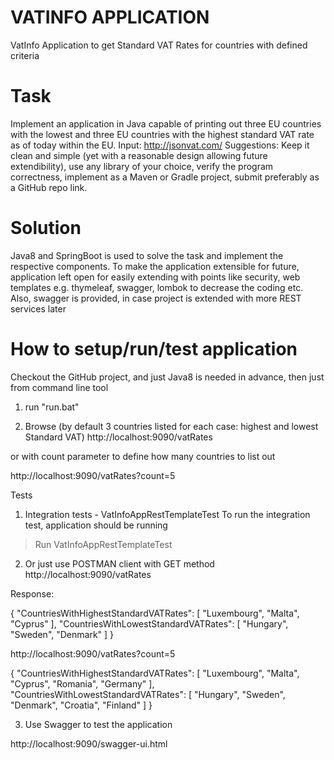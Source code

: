 # VATINFO APPLICATION 
 VatInfo Application to get Standard VAT Rates for countries with defined   criteria
 
# Task
Implement an application in Java capable of printing out three EU countries with the lowest and three EU countries with 
the highest standard VAT rate as of today within the EU.  Input: http://jsonvat.com/
Suggestions: Keep it clean and simple (yet with a reasonable design allowing future extendibility), use any library of your choice, 
verify the program correctness, implement as a Maven or Gradle project, submit preferably as a GitHub repo link.

# Solution 
Java8 and SpringBoot is used to solve the task and implement the respective components. To make the application extensible for future,  application left open for easily extending with points like security, web templates e.g. thymeleaf, swagger,  lombok to decrease the coding etc.  Also, swagger is provided, in case project is extended with more REST services later


# How to setup/run/test application
Checkout the GitHub project, and just Java8 is needed in advance, then just from command line tool 

1. run "run.bat"  

2. Browse (by default 3 countries listed for each case: highest and lowest Standard VAT)
http://localhost:9090/vatRates

or with count parameter to define how many countries to list out  

http://localhost:9090/vatRates?count=5


Tests

1. Integration tests  - VatInfoAppRestTemplateTest
To run the integration test, application should be running 
> Run VatInfoAppRestTemplateTest 
 

2. Or just use POSTMAN client  with GET method 
http://localhost:9090/vatRates

Response:

{
    "CountriesWithHighestStandardVATRates": [
        "Luxembourg",
        "Malta",
        "Cyprus"
    ],
    "CountriesWithLowestStandardVATRates": [
        "Hungary",
        "Sweden",
        "Denmark"
    ]
}


http://localhost:9090/vatRates?count=5

{
    "CountriesWithHighestStandardVATRates": [
        "Luxembourg",
        "Malta",
        "Cyprus",
        "Romania",
        "Germany"
    ],
    "CountriesWithLowestStandardVATRates": [
        "Hungary",
        "Sweden",
        "Denmark",
        "Croatia",
        "Finland"
    ]
}


3. Use Swagger to test the application

http://localhost:9090/swagger-ui.html

  
